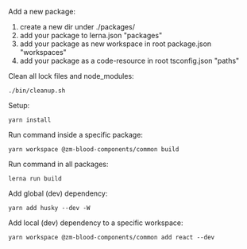 Add a new package:
1) create a new dir under ./packages/
2) add your package to lerna.json "packages"
3) add your package as new workspace in root package.json "workspaces" 
4) add your package as a code-resource in root tsconfig.json "paths"







Clean all lock files and node_modules:
```
./bin/cleanup.sh 
```

Setup:
```
yarn install 
```

Run command inside a specific package:
```
yarn workspace @zm-blood-components/common build
```

Run command in all packages:
```
lerna run build
``` 

Add global (dev) dependency:
```
yarn add husky --dev -W
```

Add local (dev) dependency to a specific workspace:
```
yarn workspace @zm-blood-components/common add react --dev
```

